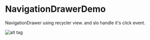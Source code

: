 # NavigationDrawerDemo
NavigationDrawer using recycler view. and slo handle it's click event.

![alt tag](https://s5.postimg.org/ixc9nwx3r/Navigation_Drawer.png)
